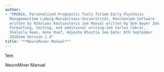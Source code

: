 ```yaml
---
author:
- "PRONIA, Personalized Prognostic Tools for1em Early Psychosis
  Management1em Ludwig-Maximilians-Universtität, München1em Software
  written by Nikolaos Koutsouleris 1em Manual written by Dom Dwyer 2em
  Formatting, testing, and additional writing:1em Carlos Cabral,
  Shalaila Haas, Anne Ruef, Adyasha Khuntia 1em Date: 6th September
  20201em Version 1.4"
title: "**NeuroMiner Manual**"
---
```


1em

NeuroMiner Manual
